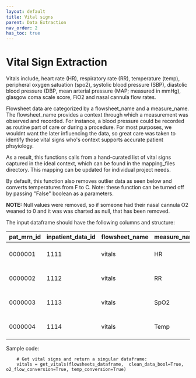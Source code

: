 ```yaml
---
layout: default
title: Vital signs
parent: Data Extraction
nav_order: 2
has_toc: true
---
```


# Vital Sign Extraction 

Vitals include, heart rate (HR), respiratory rate (RR), temperature (temp), peripheral oxygen satuation (spo2), systolic blood pressure (SBP), diastolic blood pressure (DBP, mean arterial pressure (MAP; measured in mmHg), glasgow coma scale score, FiO2 and nasal cannula flow rates. 

Flowsheet data are categorized by a flowsheet_name and a measure_name. The flowsheet_name provides a context through which a measurement was observed and recorded. For instance, a blood pressure could be recorded as routine part of care or during a procedure. For most purposes, we wouldnt want the later influencing the data, so great care was taken to identify those vital signs who's context supports accurate patient phsyiology. 

As a result, this functions calls from a hand-curated list of vital signs captured in the ideal context, which can be found in the mapping_files directory. This mapping can be updated for individual project needs. 

By default, this function also removes outlier data as seen below and converts temperatures from F to C. Note: these function can be turned off by passing "False" boolean as a parameters. 

**NOTE:** Null values were removed, so if someone had their nasal cannula O2 weaned to 0 and it was was charted as null, that has been removed.

The input dataframe should have the following columns and structure:

| pat_mrn_id  |   inpatient_data_id	 | flowsheet_name| measure_name         | value | performed|
|:-------------------|:---|:------------------|:------|:------|:------|
| 0000001  |1111|  vitals| HR				    | 60  | 2023-01-01 14:01:00
| 0000002  |1112      | vitals| RR				    | 18  |2023-01-01 14:01:00
| 0000003  |1113      | vitals| SpO2               | 99  |2023-01-01 14:01:00
| 0000004   |1114     | vitals| 	Temp		           | 37  |2023-01-01 14:01:00

Sample code:

		# Get vital signs and return a singular dataframe:
		vitals = get_vitals(flowsheets_dataframe,  clean_data_bool=True, o2_flow_conversion=True, temp_conversion=True)



